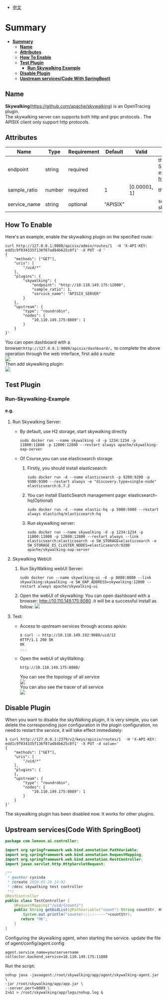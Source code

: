 <!--
#
# Licensed to the Apache Software Foundation (ASF) under one or more
# contributor license agreements.  See the NOTICE file distributed with
# this work for additional information regarding copyright ownership.
# The ASF licenses this file to You under the Apache License, Version 2.0
# (the "License"); you may not use this file except in compliance with
# the License.  You may obtain a copy of the License at
#
#     http://www.apache.org/licenses/LICENSE-2.0
#
# Unless required by applicable law or agreed to in writing, software
# distributed under the License is distributed on an "AS IS" BASIS,
# WITHOUT WARRANTIES OR CONDITIONS OF ANY KIND, either express or implied.
# See the License for the specific language governing permissions and
# limitations under the License.
#
-->

- [中文](../zh-cn/plugins/skywalking.md)

# Summary
- [**Summary**](#Summary)
  - [**Name**](#Name)
  - [**Attributes**](#Attributes)
  - [**How To Enable**](#How-To-Enable)
  - [**Test Plugin**](#Test-Plugin)
    - [**Run Skywalking Example**](#Run-Skywalking-Example)
  - [**Disable Plugin**](#Disable-Plugin)
  - [**Upstream services(Code With SpringBoot)**](#Upstream-services(Code-With-SpringBoot))

## Name

**Skywalking**(https://github.com/apache/skywalking) is an OpenTracing plugin.\
The skywalking server can supports both http and grpc protocols . The APISIX client only support http protocols.
## Attributes

| Name         | Type   | Requirement | Default  | Valid        | Description                                                          |
| ------------ | ------ | ----------- | -------- | ------------ | -------------------------------------------------------------------- |
| endpoint     | string | required    |          |              | the http endpoint of Skywalking, for example: http://127.0.0.1:12800 |
| sample_ratio | number | required    | 1        | [0.00001, 1] | the ratio of sample                                                  |
| service_name | string | optional    | "APISIX" |              | service name for skywalking reporter                                 |

## How To Enable

Here's an example, enable the skywalking plugin on the specified route:

```shell
curl http://127.0.0.1:9080/apisix/admin/routes/1  -H 'X-API-KEY: edd1c9f034335f136f87ad84b625c8f1' -X PUT -d '
{
    "methods": ["GET"],
    "uris": [
        "/uid/*"
    ],
    "plugins": {
        "skywalking": {
            "endpoint": "http://10.110.149.175:12800",
            "sample_ratio": 1,
            "service_name": "APISIX_SERVER"
        }
    },
    "upstream": {
        "type": "roundrobin",
        "nodes": {
            "10.110.149.175:8089": 1
        }
    }
}'
```
You can open dashboard with a browser:`http://127.0.0.1:9080/apisix/dashboard/`，to complete the above operation through the web interface, first add a route:\
![](../images/plugin/skywalking-1.png)\
Then add skywalking plugin:\
![](../images/plugin/skywalking-2.png)
## Test Plugin

### Run-Skywalking-Example

#### e.g.
1. Run Skywalking Server:
    - By default, use H2 storage, start skywalking directly
        ```
        sudo docker run --name skywalking -d -p 1234:1234 -p 11800:11800 -p 12800:12800 --restart always apache/skywalking-oap-server
        ```

    -  Of Course,you can use elasticsearch storage
        1. Firstly, you should install elasticsearch:
            ```
            sudo docker run -d --name elasticsearch -p 9200:9200 -p 9300:9300 --restart always -e "discovery.type=single-node" elasticsearch:6.7.2
            ```
        2. You can install ElasticSearch management page: elasticsearch-hq(Optional)
            ```
            sudo docker run -d --name elastic-hq -p 5000:5000 --restart always elastichq/elasticsearch-hq
            ```
        3. Run skywalking server:
            ```
            sudo docker run --name skywalking -d -p 1234:1234 -p 11800:11800 -p 12800:12800 --restart always --link elasticsearch:elasticsearch -e SW_STORAGE=elasticsearch -e SW_STORAGE_ES_CLUSTER_NODES=elasticsearch:9200 apache/skywalking-oap-server
            ```
2. Skywalking WebUI:
    1. Run SkyWalking webUI Server:
        ```
        sudo docker run --name skywalking-ui -d -p 8080:8080 --link skywalking:skywalking -e SW_OAP_ADDRESS=skywalking:12800 --restart always apache/skywalking-ui
        ```
    2. Open the webUI of  skywalking:
        You can open dashboard with a browser: http://10.110.149.175:8080 .it will be a successful install as follow:
        ![](../images/plugin/skywalking-3.png)

3. Test:
    -  Access to upstream services through access apisix:
        ```bash
        $ curl -v http://10.110.149.192:9080/uid/12
        HTTP/1.1 200 OK
        OK
        ...
        ```
    - Open the webUI of skyWalking:
        ```
        http://10.110.149.175:8080/
        ```
        You can see the topology of all service\
        ![](../../doc/images/plugin/skywalking-4.png)\
        You can also see the tracer of all service\
        ![](../../doc/images/plugin/skywalking-5.png)

## Disable Plugin

When you want to disable the skyWalking plugin, it is very simple,
 you can delete the corresponding json configuration in the plugin configuration,
  no need to restart the service, it will take effect immediately:

```shell
$ curl http://127.0.0.1:2379/v2/keys/apisix/routes/1  -H 'X-API-KEY: edd1c9f034335f136f87ad84b625c8f1' -X PUT -d value='
{
    "methods": ["GET"],
    "uris": [
        "/uid/*"
    ],
    "plugins": {
    },
    "upstream": {
        "type": "roundrobin",
        "nodes": {
            "10.110.149.175:8089": 1
        }
    }
}'
```

The skywalking plugin has been disabled now. It works for other plugins.


## Upstream services(Code With SpringBoot)

```java
package com.lenovo.ai.controller;

import org.springframework.web.bind.annotation.PathVariable;
import org.springframework.web.bind.annotation.RequestMapping;
import org.springframework.web.bind.annotation.RestController;
import javax.servlet.http.HttpServletRequest;

/**
 * @author cyxinda
 * @create 2020-05-29 14:02
 * @desc skywalking test controller
 **/
@RestController
public class TestController {
    @RequestMapping("/uid/{count}")
    public String getUidList(@PathVariable("count") String countStr, HttpServletRequest request) {
        System.out.println("counter:::::-----"+countStr);
       return "OK";
    }
}
```
Configuring the skywalking agent, when starting the service.
update the file of agent/config/agent.config
```
agent.service_name=yourservername
collector.backend_service=10.110.149.175:11800
```
Run the script:
```
nohup java -javaagent:/root/skywalking/app/agent/skywalking-agent.jar \
-jar /root/skywalking/app/app.jar \
--server.port=8089 \
2>&1 > /root/skywalking/app/logs/nohup.log &
```

